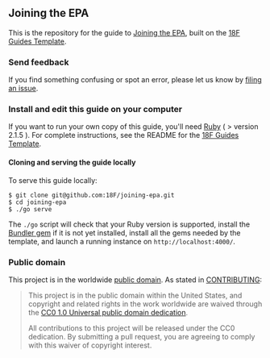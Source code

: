## Joining the EPA

This is the repository for the guide to [Joining the EPA](https://pages.18f.gov/joining-epa/), built on the [18F Guides Template](https://github.com/18F/guides-template).

### Send feedback

If you find something confusing or spot an error, please let us know by [filing an issue](https://github.com/18F/joining-epa/issues).

### Install and edit this guide on your computer

If you want to run your own copy of this guide, you'll need [Ruby](https://www.ruby-lang.org) ( > version 2.1.5 ). For complete instructions, see the README for the [18F Guides Template](https://github.com/18F/guides-template/blob/18f-pages/README.md).

#### Cloning and serving the guide locally

To serve this guide locally:

```shell
$ git clone git@github.com:18F/joining-epa.git
$ cd joining-epa
$ ./go serve
```

The `./go` script will check that your Ruby version is supported, install the [Bundler gem](http://bundler.io/) if it is not yet installed, install all the gems needed by the template, and launch a running instance on `http://localhost:4000/`.

### Public domain

This project is in the worldwide [public domain](LICENSE.md). As stated in [CONTRIBUTING](CONTRIBUTING.md):

> This project is in the public domain within the United States, and copyright and related rights in the work worldwide are waived through the [CC0 1.0 Universal public domain dedication](https://creativecommons.org/publicdomain/zero/1.0/).
>
>All contributions to this project will be released under the CC0
>dedication. By submitting a pull request, you are agreeing to comply
>with this waiver of copyright interest.

